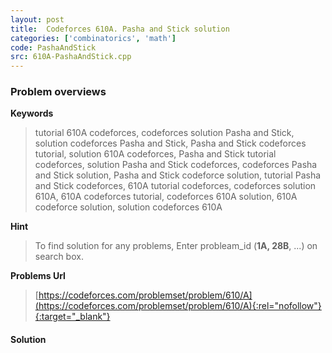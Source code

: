 ```yaml
---
layout: post
title:  Codeforces 610A. Pasha and Stick solution
categories: ['combinatorics', 'math']
code: PashaAndStick
src: 610A-PashaAndStick.cpp
---
```

### **Problem overviews**

**Keywords**
> tutorial 610A codeforces, codeforces solution Pasha and Stick, solution codeforces Pasha and Stick, Pasha and Stick codeforces tutorial, solution 610A codeforces, Pasha and Stick tutorial codeforces, solution Pasha and Stick codeforces, codeforces Pasha and Stick solution, Pasha and Stick codeforce solution, tutorial Pasha and Stick codeforces, 610A tutorial codeforces, codeforces solution 610A, 610A codeforces tutorial, codeforces 610A solution, 610A codeforce solution, solution codeforces 610A

**Hint**
> To find solution for any problems, Enter probleam_id (**1A, 28B**, ...) on search box. 

**Problems Url**
> [https://codeforces.com/problemset/problem/610/A](https://codeforces.com/problemset/problem/610/A){:rel="nofollow"}{:target="_blank"}

#### **Solution**



